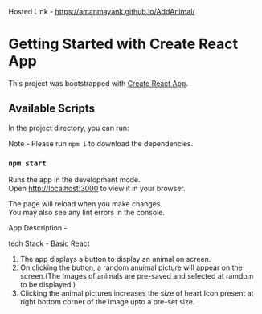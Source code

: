 Hosted Link - https://amanmayank.github.io/AddAnimal/

# Getting Started with Create React App

This project was bootstrapped with [Create React App](https://github.com/facebook/create-react-app).

## Available Scripts

In the project directory, you can run:

Note - Please run `npm i` to download the dependencies.

### `npm start`

Runs the app in the development mode.\
Open [http://localhost:3000](http://localhost:3000) to view it in your browser.

The page will reload when you make changes.\
You may also see any lint errors in the console.

App Description -

tech Stack - Basic React

1. The app displays a button to display an animal on screen.
2. On clicking the button, a random anuimal picture will appear on the screen.(The Images of animals are pre-saved and selected at ramdom to be displayed.)
3. Clicking the animal pictures increases the size of heart Icon present at right bottom corner of the image upto a pre-set size.
